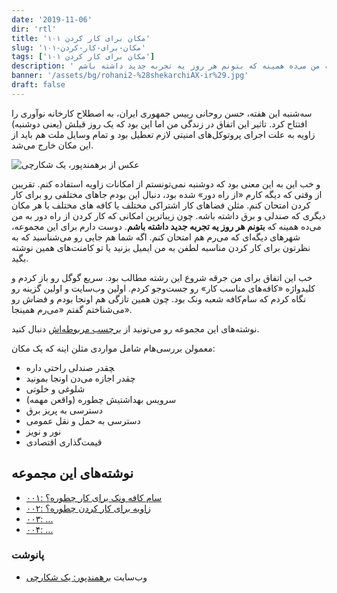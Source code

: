 ```yaml
---
date: '2019-11-06'
dir: 'rtl'
title: '۱۰۱ مکان برای کار کردن'
slug: '۱۰۱-مکان-برای-کار-کردن'
tags: ['۱۰۱ مکان برای کار کردن']
description: ' تقریبن از وقتی که دیگه کارم «از راه دور» شده بود، دنبال این بودم جاهای مختلفی رو برای کار کردن امتحان کنم. مثلن فضاهای کار اشتراکی مختلف یا کافه های مختلف یا هر مکان دیگری که صندلی و برق داشته باشه. چون زیباترین امکانی که کار کردن از راه دور به من می‌ده همینه که بتونم هر روز یه تجربه جدید داشته باشم.'
banner: '/assets/bg/rohani2-%28shekarchiAX-ir%29.jpg'
draft: false
---
```


سه‌شنبه این هفته، حسن روحانی رییس جمهوری ایران، به اصطلاح کارخانه نوآوری را افتتاح کرد. تاثیر این اتفاق در زندگی من اما این بود که یک روز قبلش (یعنی دوشنبه) زاویه به علت اجرای پروتوکل‌های امنیتی لازم تعطیل بود و تمام وسایل ملت هم باید از این مکان خارج می‌شد.

![عکس از برهمندپور، یک شکارچی](/assets/bg/rohani3-%28shekarchiAX-ir%29.jpg)

و خب این به این معنی بود که دوشنبه نمی‌تونستم از امکانات زاویه استفاده کنم. تقریبن از وقتی که دیگه کارم «از راه دور» شده بود، دنبال این بودم جاهای مختلفی رو برای کار کردن امتحان کنم. مثلن فضاهای کار اشتراکی مختلف یا کافه های مختلف یا هر مکان دیگری که صندلی و برق داشته باشه. چون زیباترین امکانی که کار کردن از راه دور به من می‌ده همینه که **بتونم هر روز یه تجربه جدید داشته باشم**. دوست دارم برای این مجموعه، شهرهای دیگه‌ای که می‌رم هم امتحان کنم. اگه شما هم جایی رو می‌شناسید که به نظرتون برای کار کردن مناسبه لطفن به من ایمیل بزنید یا تو کامنت‌های همین نوشته بگید.

خب این اتفاق برای من جرقه شروع این رشته مطالب بود. سریع گوگل رو باز کردم و کلیدواژه «کافه‌های مناسب کار» رو جست‌وجو کردم. اولین وب‌سایت و اولین گزینه رو نگاه کردم که سام‌کافه شعبه ونک بود. چون همین تازگی هم اونجا بودم و فضاش رو می‌شناختم گفتم «می‌رم همینجا».

نوشته‌های این مجموعه رو می‌تونید از [برچسب مربوطه‌اش](https://jourlog.xyz/tags/%DB%B1%DB%B0%DB%B1-%D9%85%DA%A9%D8%A7%D9%86-%D8%A8%D8%B1%D8%A7%DB%8C-%DA%A9%D8%A7%D8%B1-%DA%A9%D8%B1%D8%AF%D9%86) دنبال کنید.

معمولن بررسی‌هام شامل مواردی مثلن اینه که یک مکان:

- ‍چقدر صندلی راحتی داره
- چقدر اجازه می‌دن اونجا بمونید
- شلوغی و خلوتی
- سرویس بهداشتیش چطوره (واقعن مهمه)
- دسترسی به پریز برق
- دسترسی به حمل و نقل عمومی
- نور و نویز
- قیمت‌گذاری اقتصادی

## نوشته‌های این مجموعه

- [۰۰۱: سام کافه ونک برای کار چطوره؟](/blog/سام-کافه-ونک-برای-کار-کردن-چطوره؟)
- [۰۰۲: زاویه برای کار کردن چطوره؟](/blog/زاویه-برای-کار-کردن-چطوره؟)
- [۰۰۳: ...](#)
- [۰۰۴: ...](#)

### پانوشت

- وب‌سایت [برهمندپور: یک شکارچی](https://shekarchiax.ir/blog/%D8%B1%D9%88%D8%AD%D8%A7%D9%86%DB%8C-%D8%AF%D8%B1-%D8%B2%D8%A7%D9%88%DB%8C%D9%87/)
